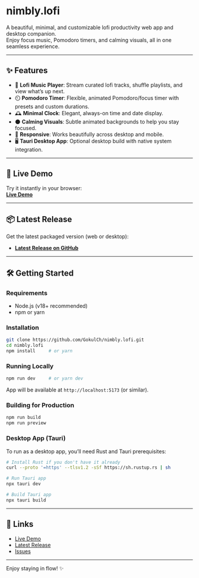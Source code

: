 # nimbly.lofi

A beautiful, minimal, and customizable lofi productivity web app and desktop companion.  
Enjoy focus music, Pomodoro timers, and calming visuals, all in one seamless experience.

---

## ✨ Features

- 🎵 **Lofi Music Player**: Stream curated lofi tracks, shuffle playlists, and view what’s up next.
- ⏲️ **Pomodoro Timer**: Flexible, animated Pomodoro/focus timer with presets and custom durations.
- 🕰️ **Minimal Clock**: Elegant, always-on time and date display.
- 🌑 **Calming Visuals**: Subtle animated backgrounds to help you stay focused.
- 📱 **Responsive**: Works beautifully across desktop and mobile.
- 🖥️ **Tauri Desktop App**: Optional desktop build with native system integration.

---

## 🚀 Live Demo

Try it instantly in your browser:  
**[Live Demo](https://nimbly-lofi.vercel.app)**

---

## 📦 Latest Release

Get the latest packaged version (web or desktop):

- **[Latest Release on GitHub](https://github.com/GokulCh/nimbly.lofi/releases/latest)**

---

## 🛠️ Getting Started

### Requirements

- Node.js (v18+ recommended)
- npm or yarn

### Installation

```bash
git clone https://github.com/GokulCh/nimbly.lofi.git
cd nimbly.lofi
npm install     # or yarn
```

### Running Locally

```bash
npm run dev     # or yarn dev
```

App will be available at `http://localhost:5173` (or similar).

### Building for Production

```bash
npm run build
npm run preview
```

### Desktop App (Tauri)

To run as a desktop app, you’ll need Rust and Tauri prerequisites:

```bash
# Install Rust if you don't have it already
curl --proto '=https' --tlsv1.2 -sSf https://sh.rustup.rs | sh

# Run Tauri app
npx tauri dev

# Build Tauri app
npx tauri build
```

---

## 🔗 Links

- [Live Demo](https://nimbly-lofi.vercel.app)
- [Latest Release](https://github.com/GokulCh/nimbly.lofi/releases/latest)
- [Issues](https://github.com/GokulCh/nimbly.lofi/issues)

---

Enjoy staying in flow! ✨
